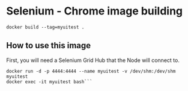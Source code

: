 # Selenium - Chrome image building
```
docker build --tag=myuitest .
```
## How to use this image

First, you will need a Selenium Grid Hub that the Node will connect to.

```
docker run -d -p 4444:4444 --name myuitest -v /dev/shm:/dev/shm  myuitest 
docker exec -it myuitest bash```

